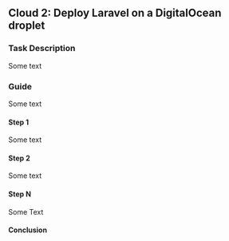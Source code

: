 ## Cloud 2: Deploy Laravel on a DigitalOcean droplet

### Task Description

Some text

### Guide

Some text

#### Step 1

Some text

#### Step 2

Some text

#### Step N

Some Text

#### Conclusion